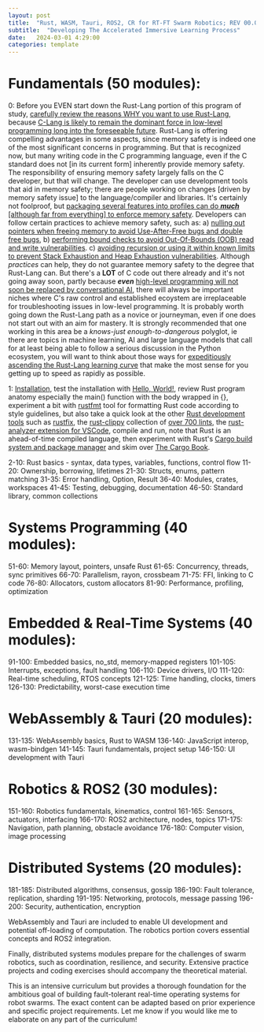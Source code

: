 ```yaml
---
layout: post
title:  "Rust, WASM, Tauri, ROS2, CR for RT-FT Swarm Robotics; REV 00.01.00"
subtitle:  "Developing The Accelerated Immersive Learning Process"
date:   2024-03-01 4:29:00
categories: template
---
```




# Fundamentals (50 modules):

0: Before you EVEN start down the Rust-Lang portion of this program of study, [carefully review the reasons WHY you want to use Rust-Lang](https://g.co/gemini/share/539967298e84), because [C-Lang is likely to remain the dominant force in low-level programming long into the foreseeable future](https://g.co/gemini/share/87dc72e2cb30). Rust-Lang is offering compelling advantages in some aspects, since memory safety is indeed one of the most significant concerns in programming. But that is recognized now, but many writing code in the C programming language, even if the C standard does not [in its current form] inherently provide memory safety. The responsibility of ensuring memory safety largely falls on the C developer, but that will change. The developer can use development tools that aid in memory safety; there are people working on changes [driven by memory safety issue] to the language/compiler and libraries. It's certainly not foolproof, but [packaging several features into profiles can do ***much*** [although far from everything] to enforce memory safety](https://g.co/gemini/share/c49b6967474b). Developers can follow certain practices to achieve memory safety, such as: a) [nulling out pointers when freeing memory to avoid Use-After-Free bugs and double free bugs](https://g.co/gemini/share/ff0bed4ab86e), b) [performing bound checks to avoid Out-Of-Bounds (OOB) read and write vulnerabilities](https://g.co/gemini/share/39a0c582ef8f). c) [avoiding recursion or using it within known limits to prevent Stack Exhaustion and Heap Exhaustion vulnerabilities](https://g.co/gemini/share/cad42032c5d4). Although *practices* can help, they do not guarantee memory safety to the degree that Rust-Lang can. But there's a **LOT** of C code out there already and it's not going away soon, partly because ***even*** [high-level programming will not soon be replaced by conversational AI](https://g.co/gemini/share/de1515337e6c), there will always be important niches where C's raw control and established ecoystem are irreplaceable for troubleshooting issues in low-level programming. It is probably worth going down the Rust-Lang path as a novice or journeyman, even if one does not start out with an aim for mastery. It is strongly recommended that one working in this area be a *knows-just enough-to-dangerous* polyglot, ie there are topics in machine learning, AI and large language models that call for at least being able to follow a serious discussion in the Python ecosystem, you will want to think about those ways for [expeditiously ascending the Rust-Lang learning curve](https://g.co/gemini/share/3c9d44a968dc) that make the most sense for you getting up to speed as rapidly as possible.

1: [Installation](https://doc.rust-lang.org/book/ch01-01-installation.html), test the installation with [Hello, World!](https://doc.rust-lang.org/book/ch01-02-hello-world.html), review Rust program anatomy especially the main() function with the body wrapped in {}, experiment a bit with [rustfmt](https://github.com/rust-lang/rustfmt) tool for formatting Rust code according to style guidelines, but also take a quick look at the other [Rust development tools](https://doc.rust-lang.org/book/appendix-04-useful-development-tools.html) such as [rustfix](https://doc.rust-lang.org/book/appendix-04-useful-development-tools.html#fix-your-code-with-rustfix), the [rust-clippy](https://doc.rust-lang.org/clippy/) collection of [over 700 lints](https://rust-lang.github.io/rust-clippy/master/index.html), the [rust-analyzer extension for VSCode](https://marketplace.visualstudio.com/items?itemName=rust-lang.rust-analyzer), compile and run, note that Rust is an ahead-of-time compiled language, then experiment with Rust's [Cargo build system and package manager](https://doc.rust-lang.org/book/ch01-03-hello-cargo.html) and skim over [The Cargo Book](https://doc.rust-lang.org/cargo/). 

2-10: Rust basics - syntax, data types, variables, functions, control flow 
11-20: Ownership, borrowing, lifetimes 
21-30: Structs, enums, pattern matching
31-35: Error handling, Option, Result 
36-40: Modules, crates, workspaces
41-45: Testing, debugging, documentation
46-50: Standard library, common collections

# Systems Programming (40 modules):
51-60: Memory layout, pointers, unsafe Rust
61-65: Concurrency, threads, sync primitives 
66-70: Parallelism, rayon, crossbeam
71-75: FFI, linking to C code
76-80: Allocators, custom allocators
81-90: Performance, profiling, optimization 

# Embedded & Real-Time Systems (40 modules):
91-100: Embedded basics, no_std, memory-mapped registers
101-105: Interrupts, exceptions, fault handling
106-110: Device drivers, I/O 
111-120: Real-time scheduling, RTOS concepts
121-125: Time handling, clocks, timers
126-130: Predictability, worst-case execution time

# WebAssembly & Tauri (20 modules): 
131-135: WebAssembly basics, Rust to WASM
136-140: JavaScript interop, wasm-bindgen
141-145: Tauri fundamentals, project setup
146-150: UI development with Tauri

# Robotics & ROS2 (30 modules):
151-160: Robotics fundamentals, kinematics, control
161-165: Sensors, actuators, interfacing
166-170: ROS2 architecture, nodes, topics
171-175: Navigation, path planning, obstacle avoidance 
176-180: Computer vision, image processing

# Distributed Systems (20 modules):
181-185: Distributed algorithms, consensus, gossip
186-190: Fault tolerance, replication, sharding
191-195: Networking, protocols, message passing
196-200: Security, authentication, encryption



WebAssembly and Tauri are included to enable UI development and potential off-loading of computation. The robotics portion covers essential concepts and ROS2 integration.

Finally, distributed systems modules prepare for the challenges of swarm robotics, such as coordination, resilience, and security. Extensive practice projects and coding exercises should accompany the theoretical material.

This is an intensive curriculum but provides a thorough foundation for the ambitious goal of building fault-tolerant real-time operating systems for robot swarms. The exact content can be adapted based on prior experience and specific project requirements. Let me know if you would like me to elaborate on any part of the curriculum!